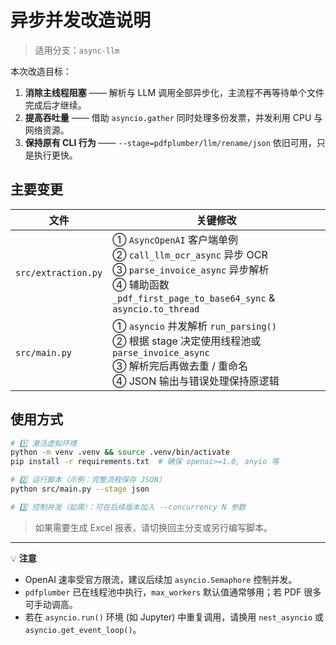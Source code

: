 # 异步并发改造说明

> 适用分支：`async-llm`

本次改造目标：
1. **消除主线程阻塞** —— 解析与 LLM 调用全部异步化，主流程不再等待单个文件完成后才继续。
2. **提高吞吐量** —— 借助 `asyncio.gather` 同时处理多份发票，并发利用 CPU 与网络资源。
3. **保持原有 CLI 行为** —— `--stage=pdfplumber/llm/rename/json` 依旧可用，只是执行更快。

## 主要变更

| 文件 | 关键修改 |
|------|----------|
| `src/extraction.py` | ① `AsyncOpenAI` 客户端单例<br>② `call_llm_ocr_async` 异步 OCR<br>③ `parse_invoice_async` 异步解析<br>④ 辅助函数 `_pdf_first_page_to_base64_sync` & `asyncio.to_thread` |
| `src/main.py` | ① `asyncio` 并发解析 `run_parsing()`<br>② 根据 stage 决定使用线程池或 `parse_invoice_async`<br>③ 解析完后再做去重 / 重命名<br>④ JSON 输出与错误处理保持原逻辑 |

## 使用方式
```bash
# 1️⃣ 激活虚拟环境
python -m venv .venv && source .venv/bin/activate
pip install -r requirements.txt  # 确保 openai>=1.0, anyio 等

# 2️⃣ 运行脚本（示例：完整流程保存 JSON）
python src/main.py --stage json

# 3️⃣ 控制并发（如需）：可在后续版本加入 --concurrency N 参数
```

> 如果需要生成 Excel 报表，请切换回主分支或另行编写脚本。

---

💡 **注意**
- OpenAI 速率受官方限流，建议后续加 `asyncio.Semaphore` 控制并发。 
- `pdfplumber` 已在线程池中执行，`max_workers` 默认值通常够用；若 PDF 很多可手动调高。
- 若在 `asyncio.run()` 环境 (如 Jupyter) 中重复调用，请换用 `nest_asyncio` 或 `asyncio.get_event_loop()`。